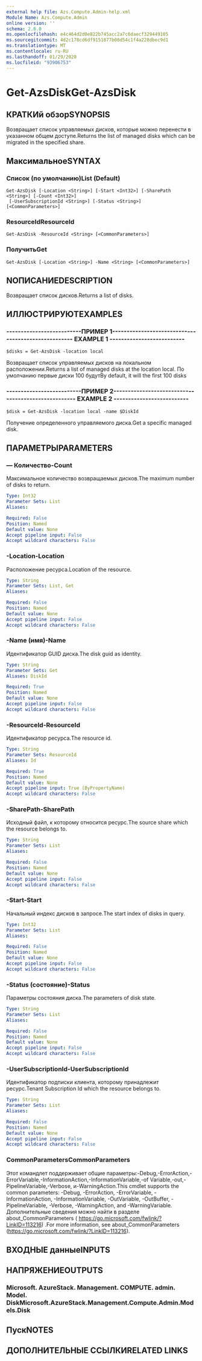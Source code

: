 ```yaml
---
external help file: Azs.Compute.Admin-help.xml
Module Name: Azs.Compute.Admin
online version: ''
schema: 2.0.0
ms.openlocfilehash: e4c464d2d0e822b745acc2a7c6daecf329449105
ms.sourcegitcommit: 4d2c178cd6df9151877b08d54c1f4a228dbec9d1
ms.translationtype: MT
ms.contentlocale: ru-RU
ms.lasthandoff: 01/29/2020
ms.locfileid: "93906753"
---
```

# <span data-ttu-id="3da41-101">Get-AzsDisk</span><span class="sxs-lookup"><span data-stu-id="3da41-101">Get-AzsDisk</span></span>

## <span data-ttu-id="3da41-102">КРАТКИй обзор</span><span class="sxs-lookup"><span data-stu-id="3da41-102">SYNOPSIS</span></span>
<span data-ttu-id="3da41-103">Возвращает список управляемых дисков, которые можно перенести в указанном общем доступе.</span><span class="sxs-lookup"><span data-stu-id="3da41-103">Returns the list of managed disks which can be migrated in the specified share.</span></span>

## <span data-ttu-id="3da41-104">Максимальное</span><span class="sxs-lookup"><span data-stu-id="3da41-104">SYNTAX</span></span>

### <span data-ttu-id="3da41-105">Список (по умолчанию)</span><span class="sxs-lookup"><span data-stu-id="3da41-105">List (Default)</span></span>
```
Get-AzsDisk [-Location <String>] [-Start <Int32>] [-SharePath <String>] [-Count <Int32>]
 [-UserSubscriptionId <String>] [-Status <String>] [<CommonParameters>]
```

### <span data-ttu-id="3da41-106">ResourceId</span><span class="sxs-lookup"><span data-stu-id="3da41-106">ResourceId</span></span>
```
Get-AzsDisk -ResourceId <String> [<CommonParameters>]
```

### <span data-ttu-id="3da41-107">Получить</span><span class="sxs-lookup"><span data-stu-id="3da41-107">Get</span></span>
```
Get-AzsDisk [-Location <String>] -Name <String> [<CommonParameters>]
```

## <span data-ttu-id="3da41-108">NОПИСАНИЕ</span><span class="sxs-lookup"><span data-stu-id="3da41-108">DESCRIPTION</span></span>
<span data-ttu-id="3da41-109">Возвращает список дисков.</span><span class="sxs-lookup"><span data-stu-id="3da41-109">Returns a list of disks.</span></span>

## <span data-ttu-id="3da41-110">ИЛЛЮСТРИРУЮТ</span><span class="sxs-lookup"><span data-stu-id="3da41-110">EXAMPLES</span></span>

### <span data-ttu-id="3da41-111">--------------------------ПРИМЕР 1--------------------------</span><span class="sxs-lookup"><span data-stu-id="3da41-111">-------------------------- EXAMPLE 1 --------------------------</span></span>
```
$disks = Get-AzsDisk -location local
```

<span data-ttu-id="3da41-112">Возвращает список управляемых дисков на локальном расположении.</span><span class="sxs-lookup"><span data-stu-id="3da41-112">Returns a list of managed disks at the location local.</span></span>
<span data-ttu-id="3da41-113">По умолчанию первые диски 100 будут</span><span class="sxs-lookup"><span data-stu-id="3da41-113">By default, it will the first 100 disks</span></span>

### <span data-ttu-id="3da41-114">--------------------------ПРИМЕР 2--------------------------</span><span class="sxs-lookup"><span data-stu-id="3da41-114">-------------------------- EXAMPLE 2 --------------------------</span></span>
```
$disk = Get-AzsDisk -location local -name $DiskId
```

<span data-ttu-id="3da41-115">Получение определенного управляемого диска.</span><span class="sxs-lookup"><span data-stu-id="3da41-115">Get a specific managed disk.</span></span>

## <span data-ttu-id="3da41-116">ПАРАМЕТРЫ</span><span class="sxs-lookup"><span data-stu-id="3da41-116">PARAMETERS</span></span>

### <span data-ttu-id="3da41-117">— Количество</span><span class="sxs-lookup"><span data-stu-id="3da41-117">-Count</span></span>
<span data-ttu-id="3da41-118">Максимальное количество возвращаемых дисков.</span><span class="sxs-lookup"><span data-stu-id="3da41-118">The maximum number of disks to return.</span></span>

```yaml
Type: Int32
Parameter Sets: List
Aliases: 

Required: False
Position: Named
Default value: None
Accept pipeline input: False
Accept wildcard characters: False
```

### <span data-ttu-id="3da41-119">-Location</span><span class="sxs-lookup"><span data-stu-id="3da41-119">-Location</span></span>
<span data-ttu-id="3da41-120">Расположение ресурса.</span><span class="sxs-lookup"><span data-stu-id="3da41-120">Location of the resource.</span></span>

```yaml
Type: String
Parameter Sets: List, Get
Aliases: 

Required: False
Position: Named
Default value: None
Accept pipeline input: False
Accept wildcard characters: False
```

### <span data-ttu-id="3da41-121">-Name (имя)</span><span class="sxs-lookup"><span data-stu-id="3da41-121">-Name</span></span>
<span data-ttu-id="3da41-122">Идентификатор GUID диска.</span><span class="sxs-lookup"><span data-stu-id="3da41-122">The disk guid as identity.</span></span>

```yaml
Type: String
Parameter Sets: Get
Aliases: DiskId

Required: True
Position: Named
Default value: None
Accept pipeline input: False
Accept wildcard characters: False
```

### <span data-ttu-id="3da41-123">-ResourceId</span><span class="sxs-lookup"><span data-stu-id="3da41-123">-ResourceId</span></span>
<span data-ttu-id="3da41-124">Идентификатор ресурса.</span><span class="sxs-lookup"><span data-stu-id="3da41-124">The resource id.</span></span>

```yaml
Type: String
Parameter Sets: ResourceId
Aliases: Id

Required: True
Position: Named
Default value: None
Accept pipeline input: True (ByPropertyName)
Accept wildcard characters: False
```

### <span data-ttu-id="3da41-125">-SharePath</span><span class="sxs-lookup"><span data-stu-id="3da41-125">-SharePath</span></span>
<span data-ttu-id="3da41-126">Исходный файл, к которому относится ресурс.</span><span class="sxs-lookup"><span data-stu-id="3da41-126">The source share which the resource belongs to.</span></span>

```yaml
Type: String
Parameter Sets: List
Aliases: 

Required: False
Position: Named
Default value: None
Accept pipeline input: False
Accept wildcard characters: False
```

### <span data-ttu-id="3da41-127">-Start</span><span class="sxs-lookup"><span data-stu-id="3da41-127">-Start</span></span>
<span data-ttu-id="3da41-128">Начальный индекс дисков в запросе.</span><span class="sxs-lookup"><span data-stu-id="3da41-128">The start index of disks in query.</span></span>

```yaml
Type: Int32
Parameter Sets: List
Aliases: 

Required: False
Position: Named
Default value: None
Accept pipeline input: False
Accept wildcard characters: False
```

### <span data-ttu-id="3da41-129">-Status (состояние)</span><span class="sxs-lookup"><span data-stu-id="3da41-129">-Status</span></span>
<span data-ttu-id="3da41-130">Параметры состояния диска.</span><span class="sxs-lookup"><span data-stu-id="3da41-130">The parameters of disk state.</span></span>

```yaml
Type: String
Parameter Sets: List
Aliases: 

Required: False
Position: Named
Default value: None
Accept pipeline input: False
Accept wildcard characters: False
```

### <span data-ttu-id="3da41-131">-UserSubscriptionId</span><span class="sxs-lookup"><span data-stu-id="3da41-131">-UserSubscriptionId</span></span>
<span data-ttu-id="3da41-132">Идентификатор подписки клиента, которому принадлежит ресурс.</span><span class="sxs-lookup"><span data-stu-id="3da41-132">Tenant Subscription Id which the resource belongs to.</span></span>

```yaml
Type: String
Parameter Sets: List
Aliases: 

Required: False
Position: Named
Default value: None
Accept pipeline input: False
Accept wildcard characters: False
```

### <span data-ttu-id="3da41-133">CommonParameters</span><span class="sxs-lookup"><span data-stu-id="3da41-133">CommonParameters</span></span>
<span data-ttu-id="3da41-134">Этот командлет поддерживает общие параметры:-Debug,-ErrorAction,-ErrorVariable,-InformationAction,-InformationVariable,-of Variable,-out,-PipelineVariable,-Verbose, и-WarningAction.</span><span class="sxs-lookup"><span data-stu-id="3da41-134">This cmdlet supports the common parameters: -Debug, -ErrorAction, -ErrorVariable, -InformationAction, -InformationVariable, -OutVariable, -OutBuffer, -PipelineVariable, -Verbose, -WarningAction, and -WarningVariable.</span></span> <span data-ttu-id="3da41-135">Дополнительные сведения можно найти в разделе about_CommonParameters ( https://go.microsoft.com/fwlink/?LinkID=113216) .</span><span class="sxs-lookup"><span data-stu-id="3da41-135">For more information, see about_CommonParameters (https://go.microsoft.com/fwlink/?LinkID=113216).</span></span>

## <span data-ttu-id="3da41-136">ВХОДНЫЕ данные</span><span class="sxs-lookup"><span data-stu-id="3da41-136">INPUTS</span></span>

## <span data-ttu-id="3da41-137">НАПРЯЖЕНИЕ</span><span class="sxs-lookup"><span data-stu-id="3da41-137">OUTPUTS</span></span>

### <span data-ttu-id="3da41-138">Microsoft. AzureStack. Management. COMPUTE. admin. Model. Disk</span><span class="sxs-lookup"><span data-stu-id="3da41-138">Microsoft.AzureStack.Management.Compute.Admin.Models.Disk</span></span>

## <span data-ttu-id="3da41-139">Пуск</span><span class="sxs-lookup"><span data-stu-id="3da41-139">NOTES</span></span>

## <span data-ttu-id="3da41-140">ДОПОЛНИТЕЛЬНЫЕ ССЫЛКИ</span><span class="sxs-lookup"><span data-stu-id="3da41-140">RELATED LINKS</span></span>

